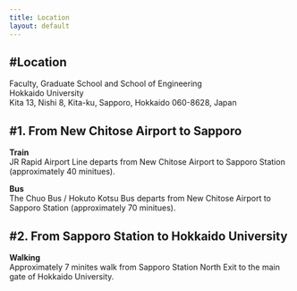```yaml
---
title: Location
layout: default
---
```


#Location
------------------------------------
Faculty, Graduate School and School of Engineering<br>
Hokkaido University<br>
Kita 13, Nishi 8, Kita-ku, Sapporo, Hokkaido 060-8628, Japan<br>

#1. From New Chitose Airport to Sapporo 
--------------------------------------
<strong>Train</strong><br>
JR Rapid Airport Line departs from New Chitose Airport to Sapporo Station (approximately 40 minitues).<br>

<strong>Bus</strong><br>
The Chuo Bus / Hokuto Kotsu Bus departs from New Chitose Airport to Sapporo Station (approximately 70 minitues).<br>

#2. From Sapporo Station to Hokkaido University
--------------------------------------
<strong>Walking</strong><br>
Approximately 7 minites walk from Sapporo Station North Exit to the main gate of Hokkaido University.




